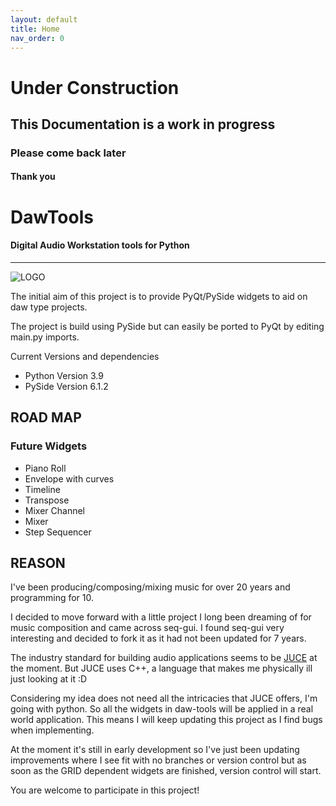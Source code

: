```yaml
---
layout: default
title: Home
nav_order: 0
---
```


# Under Construction
## This Documentation is a work in progress
### Please come back later
#### Thank you 

# DawTools 
#### Digital Audio Workstation tools for Python

***

![LOGO](https://github.com/MadPonyInteractive/CurveShapes/assets/30872066/7c02a794-04df-4336-861f-a56b6dd8e051)

The initial aim of this project is to provide PyQt/PySide widgets to aid on daw type projects.

The project is build using PySide but can easily be ported to PyQt by editing main.py imports.


Current Versions and dependencies
* Python Version 3.9
* PySide Version 6.1.2


ROAD MAP
--------

### Future Widgets
* Piano Roll
* Envelope with curves
* Timeline
* Transpose
* Mixer Channel
* Mixer
* Step Sequencer


REASON
------
I've been producing/composing/mixing music for over 20 years and programming for 10.

I decided to move forward with a little project I long been dreaming of for music composition and came across seq-gui.
I found seq-gui very interesting and decided to fork it as it had not been updated for 7 years.

The industry standard for building audio applications seems to be [JUCE](https://juce.com/) at the moment.
But JUCE uses C++, a language that makes me physically ill just looking at it :D

Considering my idea does not need all the intricacies that JUCE offers, I'm going with python.
So all the widgets in daw-tools will be applied in a real world application.
This means I will keep updating this project as I find bugs when implementing.

At the moment it's still in early development so I've just been updating improvements where I see fit with no branches or version
control but as soon as the GRID dependent widgets are finished, version control will start.

You are welcome to participate in this project!
